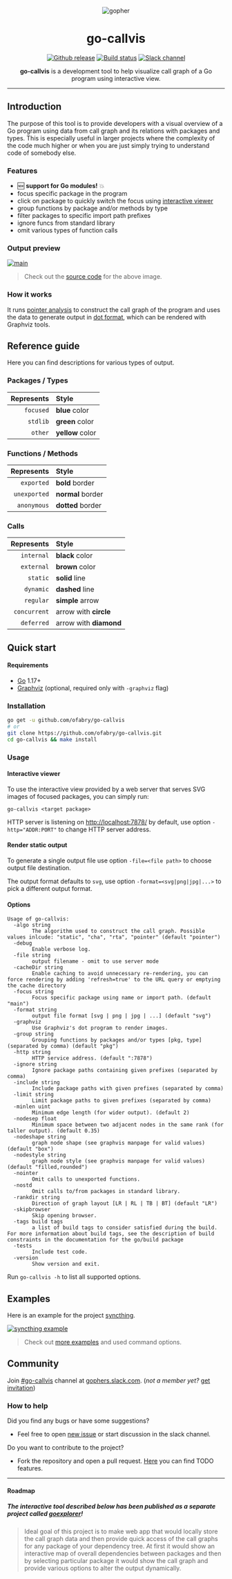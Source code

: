 <p align="center"><img src="images/gopher.png" alt="gopher"></p>

<h1 align="center">go-callvis</h1>

<p align="center">
  <a href="https://github.com/ofabry/go-callvis/releases"><img src="https://img.shields.io/github/release/ofabry/go-callvis.svg" alt="Github release"></a>
  <a href="https://travis-ci.org/ofabry/go-callvis"><img src="https://travis-ci.org/ofabry/go-callvis.svg?branch=master" alt="Build status"></a>
  <a href="https://gophers.slack.com/archives/go-callvis"><img src="https://img.shields.io/badge/gophers%20slack-%23go--callvis-ff69b4.svg" alt="Slack channel"></a>
</p>

<p align="center"><b>go-callvis</b> is a development tool to help visualize call graph of a Go program using interactive view.</p>

---

## Introduction

The purpose of this tool is to provide developers with a visual overview of a Go program using data from call graph 
and its relations with packages and types. This is especially useful in larger projects where the complexity of 
the code much higher or when you are just simply trying to understand code of somebody else.

### Features

- 🆕 **support for Go modules!** :boom:
- focus specific package in the program
- click on package to quickly switch the focus using [interactive viewer](#interactive-viewer)
- group functions by package and/or methods by type
- filter packages to specific import path prefixes
- ignore funcs from standard library
- omit various types of function calls

### Output preview

[![main](images/main.png)](https://raw.githubusercontent.com/ofabry/go-callvis/master/images/main.png)

> Check out the [source code](examples/main) for the above image.

### How it works

It runs [pointer analysis](https://godoc.org/golang.org/x/tools/go/pointer) to construct the call graph of the program and 
uses the data to generate output in [dot format](http://www.graphviz.org/content/dot-language), which can be rendered with Graphviz tools.

## Reference guide

Here you can find descriptions for various types of output.

### Packages / Types

|Represents  | Style|
|----------: | :-------------|
|`focused`   | **blue** color|
|`stdlib`    | **green** color|
|`other`     | **yellow** color|

### Functions / Methods

|Represents   | Style|
|-----------: | :--------------|
|`exported`   | **bold** border|
|`unexported` | **normal** border|
|`anonymous`  | **dotted** border|

### Calls

|Represents   | Style|
|-----------: | :-------------|
|`internal`   | **black** color|
|`external`   | **brown** color|
|`static`     | **solid** line|
|`dynamic`    | **dashed** line|
|`regular`    | **simple** arrow|
|`concurrent` | arrow with **circle**|
|`deferred`   | arrow with **diamond**|

## Quick start

#### Requirements

- [Go](https://golang.org/dl/) 1.17+
- [Graphviz](http://www.graphviz.org/download/) (optional, required only with `-graphviz` flag)

### Installation

```sh
go get -u github.com/ofabry/go-callvis
# or
git clone https://github.com/ofabry/go-callvis.git
cd go-callvis && make install
```

### Usage

#### Interactive viewer

To use the interactive view provided by a web server that serves SVG images of focused packages, you can simply run:

`go-callvis <target package>` 

HTTP server is listening on [http://localhost:7878/](http://localhost:7878/) by default, use option `-http="ADDR:PORT"` to change HTTP server address.

#### Render static output

To generate a single output file use option `-file=<file path>` to choose output file destination.

The output format defaults to `svg`, use option `-format=<svg|png|jpg|...>` to pick a different output format.

#### Options

```
Usage of go-callvis:
  -algo string
    	The algorithm used to construct the call graph. Possible values inlcude: "static", "cha", "rta", "pointer" (default "pointer")
  -debug
    	Enable verbose log.
  -file string
    	output filename - omit to use server mode
  -cacheDir string
    	Enable caching to avoid unnecessary re-rendering, you can force rendering by adding 'refresh=true' to the URL query or emptying the cache directory
  -focus string
    	Focus specific package using name or import path. (default "main")
  -format string
    	output file format [svg | png | jpg | ...] (default "svg")
  -graphviz
    	Use Graphviz's dot program to render images.
  -group string
    	Grouping functions by packages and/or types [pkg, type] (separated by comma) (default "pkg")
  -http string
    	HTTP service address. (default ":7878")
  -ignore string
    	Ignore package paths containing given prefixes (separated by comma)
  -include string
    	Include package paths with given prefixes (separated by comma)
  -limit string
    	Limit package paths to given prefixes (separated by comma)
  -minlen uint
    	Minimum edge length (for wider output). (default 2)
  -nodesep float
    	Minimum space between two adjacent nodes in the same rank (for taller output). (default 0.35)
  -nodeshape string
    	graph node shape (see graphvis manpage for valid values) (default "box")
  -nodestyle string
    	graph node style (see graphvis manpage for valid values) (default "filled,rounded")
  -nointer
    	Omit calls to unexported functions.
  -nostd
    	Omit calls to/from packages in standard library.
  -rankdir string
        Direction of graph layout [LR | RL | TB | BT] (default "LR")
  -skipbrowser
    	Skip opening browser.
  -tags build tags
    	a list of build tags to consider satisfied during the build. For more information about build tags, see the description of build constraints in the documentation for the go/build package
  -tests
    	Include test code.
  -version
    	Show version and exit.
```

Run `go-callvis -h` to list all supported options.

## Examples

Here is an example for the project [syncthing](https://github.com/syncthing/syncthing).

[![syncthing example](images/syncthing.png)](https://raw.githubusercontent.com/ofabry/go-callvis/master/images/syncthing.png)

> Check out [more examples](examples) and used command options.

## Community

Join [#go-callvis](https://gophers.slack.com/archives/go-callvis) channel at [gophers.slack.com](http://gophers.slack.com). (*not a member yet?* [get invitation](https://gophersinvite.herokuapp.com))

### How to help

Did you find any bugs or have some suggestions?
- Feel free to open [new issue](https://github.com/ofabry/go-callvis/issues/new) or start discussion in the slack channel.

Do you want to contribute to the project?
- Fork the repository and open a pull request. [Here](https://github.com/ofabry/go-callvis/projects/1) you can find TODO features.

---

#### Roadmap

##### The *interactive tool* described below has been published as a *separate project* called [goexplorer](https://github.com/ofabry/goexplorer)!

> Ideal goal of this project is to make web app that would locally store the call graph data and then provide quick access of the call graphs for any package of your dependency tree. At first it would show an interactive map of overall dependencies between packages and then by selecting particular package it would show the call graph and provide various options to alter the output dynamically.
